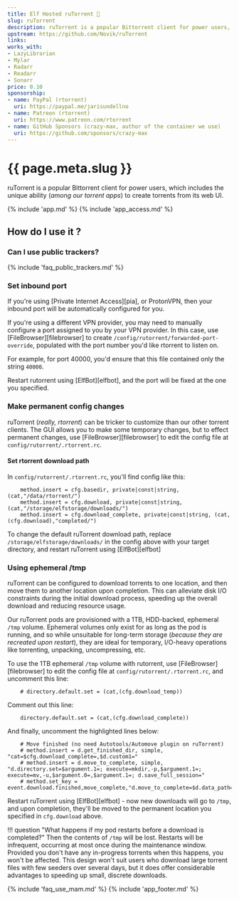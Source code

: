 ```yaml
---
title: Elf Hosted ruTorrent 🧝
slug: ruTorrent
description: ruTorrent is a popular Bittorrent client for power users, which includes the unique ability (among our torrent apps) to create torrents from its web UI.
upstream: https://github.com/Novik/ruTorrent
links:
works_with:
- LazyLibrarian
- Mylar
- Radarr
- Readarr
- Sonarr
price: 0.10
sponsorship:
- name: PayPal (rtorrent)
  uri: https://paypal.me/jarisundellno
- name: Patreon (rtorrent)
  uri: https://www.patreon.com/rtorrent
- name: GitHub Sponsors (crazy-max, author of the container we use)
  uri: https://github.com/sponsors/crazy-max
---
```


# {{ page.meta.slug }}

ruTorrent is a popular Bittorrent client for power users, which includes the unique ability (*among our torrent apps*) to create torrents from its web UI.

{% include 'app.md' %}
{% include 'app_access.md' %}

## How do I use it ?

### Can I use public trackers?

{% include 'faq_public_trackers.md' %}

### Set inbound port

If you're using [Private Internet Access][pia], or ProtonVPN, then your inbound port will be automatically configured for you.

If you're using a different VPN provider, you may need to manually configure a port assigned to you by your VPN provider. In this case, use [FileBrowser][filebrowser] to create `/config/rutorrent/forwarded-port-override`, populated with the port number you'd like rtorrent to listen on.

For example, for port 40000, you'd ensure that this file contained only the string `40000`.

Restart rutorrent using [ElfBot][elfbot], and the port will be fixed at the one you specified.

### Make permanent config changes

ruTorrent (*really, rtorrent*) can be tricker to customize than our other torrent clients. The GUI allows you to make some temporary changes, but to effect permanent changes, use [FileBrowser][filebrowser] to edit the config file at `config/rutorrent/.rtorrent.rc`.

#### Set rtorrent download path

In `config/rutorrent/.rtorrent.rc`, you'll find config like this:

```
    method.insert = cfg.basedir, private|const|string, (cat,"/data/rtorrent/")
    method.insert = cfg.download, private|const|string, (cat,"/storage/elfstorage/downloads/")
    method.insert = cfg.download_complete, private|const|string, (cat,(cfg.download),"completed/")
```

To change the default ruTorrent download path, replace `/storage/elfstorage/downloads/` in the config above with your target directory, and restart ruTorrent using [ElfBot][elfbot]

### Using ephemeral /tmp

ruTorrent can be configured to download torrents to one location, and then move them to another location upon completion. This can alleviate disk I/O constraints during the initial download process, speeding up the overall download and reducing resource usage.

Our ruTorrent pods are provisioned with a 1TB, HDD-backed, ephemeral `/tmp` volume. Ephemeral volumes only exist for as long as the pod is running, and so while unsuitable for long-term storage (*because they are recreated upon restart*), they are ideal for temporary, I/O-heavy operations like torrenting, unpacking, uncompressing, etc.

To use the 1TB ephemeral `/tmp` volume with rutorrent, use [FileBrowser][filebrowser] to edit the config file at `config/rutorrent/.rtorrent.rc`, and uncomment this line:

```
    # directory.default.set = (cat,(cfg.download_temp))
```

Comment out this line:

```
    directory.default.set = (cat,(cfg.download_complete))
```

And finally, uncomment the highlighted lines below:

``` hl_lines="2-4"
    # Move finished (no need Autotools/Automove plugin on ruTorrent)
    # method.insert = d.get_finished_dir, simple, "cat=$cfg.download_complete=,$d.custom1="
    # method.insert = d.move_to_complete, simple, "d.directory.set=$argument.1=; execute=mkdir,-p,$argument.1=; execute=mv,-u,$argument.0=,$argument.1=; d.save_full_session="
    # method.set_key = event.download.finished,move_complete,"d.move_to_complete=$d.data_path=,$d.get_finished_dir="
```

Restart ruTorrent using [ElfBot][elfbot] - now new downloads will go to `/tmp`, and upon completion, they'll be moved to the permanent location you specified in `cfg.download` above.

!!! question "What happens if my pod restarts before a download is completed?"
    Then the contents of `/tmp` will be lost. Restarts will be infrequent, occurring at most once during the maintenance window. Provided you don't have any in-progress torrents when this happens, you won't be affected. This design won't suit users who download large torrent files with few seeders over several days, but it does offer considerable advantages to speeding up small, discrete downloads.

{% include 'faq_use_mam.md' %}
{% include 'app_footer.md' %}